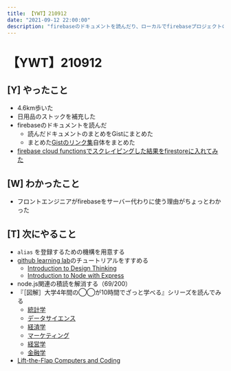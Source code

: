 ```yaml
---
title: 【YWT】210912
date: "2021-09-12 22:00:00"
description: "firebaseのドキュメントを読んだり、ローカルでfirebaseプロジェクトのコードを書いたりした"
---
```


# 【YWT】210912

## [Y] やったこと

- 4.6km歩いた
- 日用品のストックを補充した
- firebaseのドキュメントを読んだ
  - 読んだドキュメントのまとめをGistにまとめた
  - まとめた[Gistのリンク集](https://gist.github.com/LeeDDHH/ec99024241bf9ed2eeab88dc696f5330)自体をまとめた
- [firebase cloud functionsでスクレイピングした結果をfirestoreに入れてみた](https://twitter.com/camomile_cafe/status/1436998246065266730?s=20)

## [W] わかったこと

- フロントエンジニアがfirebaseをサーバー代わりに使う理由がちょっとわかった

## [T] 次にやること

- `alias` を登録するための機構を用意する
- [github learning lab](https://lab.github.com/githubtraining)のチュートリアルをすすめる
  - [Introduction to Design Thinking](https://lab.github.com/githubtraining/introduction-to-design-thinking)
  - [Introduction to Node with Express](https://lab.github.com/everydeveloper/introduction-to-node-with-express)
- node.js関連の積読を解消する（69/200）
- 『［図解］大学4年間の◯◯が10時間でざっと学べる』シリーズを読んでみる
  - [統計学](https://www.amazon.co.jp/dp/B07PXB4NN9)
  - [データサイエンス](https://www.amazon.co.jp/dp/B07XNW3TQM)
  - [経済学](https://www.amazon.co.jp/dp/B01KNLFHH6)
  - [マーケティング](https://www.amazon.co.jp/dp/B07BNC2SV3)
  - [経営学](https://www.amazon.co.jp/dp/B071SKDF3L)
  - [金融学](https://www.amazon.co.jp/dp/B07BB6Z7FW)
- [Lift-the-Flap Computers and Coding](https://www.amazon.co.jp/dp/1409591514)
